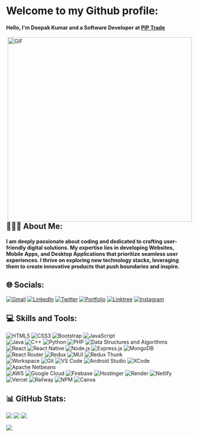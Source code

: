 # Welcome to my Github profile:
#### Hello, I'm Deepak Kumar and a Software Developer at [PIP Trade](https://piptrade.org/)
<img align="right" alt="GIF" src="https://media2.giphy.com/media/qgQUggAC3Pfv687qPC/giphy.gif?cid=ecf05e47bchqpe4akujlphu1jd2ll22t8x3eo4h0a4vm6jba&rid=giphy.gif&ct=g" width="500px" style="z-index:99"/>

## 👨🏼‍💻 About Me:
#### I am deeply passionate about coding and dedicated to crafting user-friendly digital solutions. My expertise lies in developing Websites, Mobile Apps, and Desktop Applications that prioritize seamless user experiences. I thrive on exploring new technology stacks, leveraging them to create innovative products that push boundaries and inspire.

## 🌐 Socials:
[![Gmail](https://img.shields.io/badge/Gmail-D14836?style=for-the-badge&logo=gmail&logoColor=white)](mailto:deepak.bcas.du@gmail.com)
[![LinkedIn](https://img.shields.io/badge/LinkedIn-%230077B5.svg?style=for-the-badge&logo=linkedin&logoColor=white)](https://linkedin.com/in/www.linkedin.com/in/ideepakrajput)
[![Twitter](https://img.shields.io/badge/Twitter-%231DA1F2.svg?style=for-the-badge&logo=Twitter&logoColor=white)](https://twitter.com/https://twitter.com/i_deepakrajput)
[![Portfolio](https://img.shields.io/badge/Portfolio-%23000000.svg?style=for-the-badge&logo=firefox&logoColor=#FF7139)](https://ideepakrajput.github.io/)
[![Linktree](https://img.shields.io/badge/linktree-1de9b6?style=for-the-badge&logo=linktree&logoColor=white)](https://linktr.ee/i_deepakrajput)
[![Instagram](https://img.shields.io/badge/Instagram-%23E4405F.svg?style=for-the-badge&logo=Instagram&logoColor=white)](https://www.instagram.com/i_deepakrajput/)

## 💻 Skills and Tools:
![HTML5](https://img.shields.io/badge/html5-%23E34F26.svg?style=for-the-badge&logo=html5&logoColor=white) 
![CSS3](https://img.shields.io/badge/css3-%231572B6.svg?style=for-the-badge&logo=css3&logoColor=white) 
![Bootstrap](https://img.shields.io/badge/bootstrap-%23563D7C.svg?style=for-the-badge&logo=bootstrap&logoColor=white) 
![JavaScript](https://img.shields.io/badge/javascript-%23323330.svg?style=for-the-badge&logo=javascript&logoColor=%23F7DF1E) <br>
![Java](https://img.shields.io/badge/Java-ED8B00?style=for-the-badge&logo=openjdk&logoColor=white)
![C++](https://img.shields.io/badge/c++-%2300599C.svg?style=for-the-badge&logo=c%2B%2B&logoColor=white)
![Python](https://img.shields.io/badge/python-3670A0?style=for-the-badge&logo=python&logoColor=ffdd54)
![PHP](https://img.shields.io/badge/PHP-777BB4?style=for-the-badge&logo=php&logoColor=white) 
![Data Structures and Algorithms](https://img.shields.io/badge/Data_Structures_and_Algorithms-%230077B5.svg?style=for-the-badge) <br>
![React](https://img.shields.io/badge/react-%2320232a.svg?style=for-the-badge&logo=react&logoColor=%2361DAFB) 
![React Native](https://img.shields.io/badge/React_Native-20232A?style=for-the-badge&logo=react&logoColor=61DAFB) 
![Node.js](https://img.shields.io/badge/node.js-%2343853D.svg?style=for-the-badge&logo=node.js&logoColor=white) 
![Express.js](https://img.shields.io/badge/express.js-%23404d59.svg?style=for-the-badge&logo=express&logoColor=white) 
![MongoDB](https://img.shields.io/badge/mongodb-%234ea94b.svg?style=for-the-badge&logo=mongodb&logoColor=white) 
![React Router](https://img.shields.io/badge/React_Router-CA4245?style=for-the-badge&logo=react-router&logoColor=white) 
![Redux](https://img.shields.io/badge/redux-%23593d88.svg?style=for-the-badge&logo=redux&logoColor=white)
![MUI](https://img.shields.io/badge/MUI-%230081CB.svg?style=for-the-badge&logo=mui&logoColor=white)
![Redux Thunk](https://img.shields.io/badge/redux--thunk-%23007396.svg?style=for-the-badge&logo=redux&logoColor=white) <br>
![Workspace](https://img.shields.io/badge/Apple-MacBoo_M1-999999?style=for-the-badge&logo=apple&logoColor=white) 
![Git](https://img.shields.io/badge/git-%23F05033.svg?style=for-the-badge&logo=git&logoColor=white)
![VS Code](https://img.shields.io/badge/Visual_Studio_Code-0078D4?style=for-the-badge&logo=visual%20studio%20code&logoColor=white) 
![Android Studio](https://img.shields.io/badge/Android_Studio-3DDC84?style=for-the-badge&logo=android-studio&logoColor=white) 
![XCode](https://img.shields.io/badge/Xcode-007ACC?style=for-the-badge&logo=Xcode&logoColor=white) 
![Apache Netbeans](https://img.shields.io/badge/apache%20netbeans-1B6AC6?style=for-the-badge&logo=apache%20netbeans%20IDE&logoColor=white) <br>
![AWS](https://img.shields.io/badge/AWS-%23FF9900.svg?style=for-the-badge&logo=amazon-aws&logoColor=white) 
![Google Cloud](https://img.shields.io/badge/Google%20Cloud-%234285F4.svg?style=for-the-badge&logo=google-cloud&logoColor=white) 
![Firebase](https://img.shields.io/badge/firebase-a08021?style=for-the-badge&logo=firebase&logoColor=ffcd34)
![Hostinger](https://img.shields.io/badge/Hoistinger-%231e1e1e.svg?style=for-the-badge&logo=hostinger&logoColor=white) 
![Render](https://img.shields.io/badge/Render-%23000000.svg?style=for-the-badge&logo=render&logoColor=white) 
![Netlify](https://img.shields.io/badge/netlify-%23000000.svg?style=for-the-badge&logo=netlify&logoColor=#00C7B7)
![Vercel](https://img.shields.io/badge/vercel-%23000000.svg?style=for-the-badge&logo=vercel&logoColor=white)
![Railway](https://img.shields.io/badge/Railway-%232a2f3e.svg?style=for-the-badge&logo=railway&logoColor=white) 
![NPM](https://img.shields.io/badge/NPM-%23000000.svg?style=for-the-badge&logo=npm&logoColor=white)
![Canva](https://img.shields.io/badge/Canva-%2300C4CC.svg?style=for-the-badge&logo=Canva&logoColor=white)

## 📊 GitHub Stats:

![](https://github-readme-stats.vercel.app/api?username=ideepakrajput&theme=tokyonight&hide_border=false&include_all_commits=true&count_private=true)
![](https://github-readme-streak-stats.herokuapp.com/?user=ideepakrajput&theme=tokyonight&hide_border=false)
![](https://github-readme-stats.vercel.app/api/top-langs/?username=ideepakrajput&theme=tokyonight&hide_border=false&include_all_commits=true&count_private=true&layout=compact)

![](https://komarev.com/ghpvc/?username=ideepakrajput&color=blueviolet)
